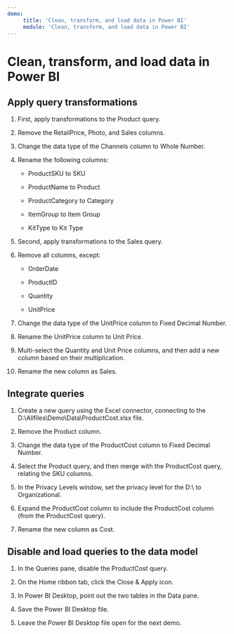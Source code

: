 ```yaml
---
demo:
     title: 'Clean, transform, and load data in Power BI'
     module: 'Clean, transform, and load data in Power BI'
---
```


# Clean, transform, and load data in Power BI

## Apply query transformations

1. First, apply transformations to the Product query.

1. Remove the RetailPrice, Photo, and Sales columns.

1. Change the data type of the Channels column to Whole Number.

1. Rename the following columns:

    - ProductSKU to SKU

    - ProductName to Product

    - ProductCategory to Category

    - ItemGroup to Item Group

    - KitType to Kit Type

1. Second, apply transformations to the Sales query.

1. Remove all columns, except:

    - OrderDate

    - ProductID

    - Quantity

    - UnitPrice

1. Change the data type of the UnitPrice column to Fixed Decimal Number.

1. Rename the UnitPrice column to Unit Price.

1. Multi-select the Quantity and Unit Price columns, and then add a new column based on their multiplication.

1. Rename the new column as Sales.

## Integrate queries

1. Create a new query using the Excel connector, connecting to the D:\Allfiles\Demo\Data\ProductCost.xlsx file.

1. Remove the Product column.

1. Change the data type of the ProductCost column to Fixed Decimal Number.

1. Select the Product query, and then merge with the ProductCost query, relating the SKU columns.

1. In the Privacy Levels window, set the privacy level for the D:\ to Organizational.

1. Expand the ProductCost column to include the ProductCost column (from the ProductCost query).

1. Rename the new column as Cost.

## Disable and load queries to the data model

1. In the Queries pane, disable the ProductCost query.

1. On the Home ribbon tab, click the Close & Apply icon.

1. In Power BI Desktop, point out the two tables in the Data pane.

1. Save the Power BI Desktop file.

1. Leave the Power BI Desktop file open for the next demo.
